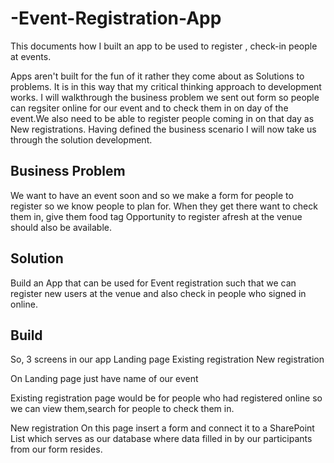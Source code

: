 # -Event-Registration-App
This documents how I built an app to be used to register , check-in people at events.

Apps aren't built for the fun of it rather they come about as Solutions to problems. It is in this way that my critical thinking approach to development works.
I will walkthrough the business problem we sent out form so people can regsiter online for our event and to check them in on day of the event.We also need to be able to register people coming in on that day as New registrations.
Having defined the business scenario I will now take us through the solution development.

## Business Problem
We want to have an event soon and so we make a form for people to register so we know people to plan for.
When they get there want to check them in, give them food tag
Opportunity to register afresh at the venue should also be available.

## Solution
Build an App that can be used for Event registration such that we can register new users at the venue and also check in people who signed in online.

## Build

So, 3 screens in our app
Landing page
Existing registration 
New registration


On Landing page just have name of our event

Existing registration  page would be for people who had registered online so we can view them,search for people to check them in.

New registration
On this page insert a form and connect it to a SharePoint List which serves as our database where data filled in by our participants from our form resides.
